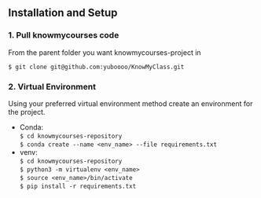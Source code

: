 ## Installation and Setup
### 1. Pull knowmycourses code
From the parent folder you want knowmycourses-project in 

```$ git clone git@github.com:yuboooo/KnowMyClass.git```


### 2. Virtual Environment
Using your preferred virtual environment method create an environment for the project.

* Conda: \
```$ cd knowmycourses-repository``` \
```$ conda create --name <env_name> --file requirements.txt```
* venv: \
```$ cd knowmycourses-repository``` \
```$ python3 -m virtualenv <env_name>``` \
```$ source <env_name>/bin/activate``` \
```$ pip install -r requirements.txt```